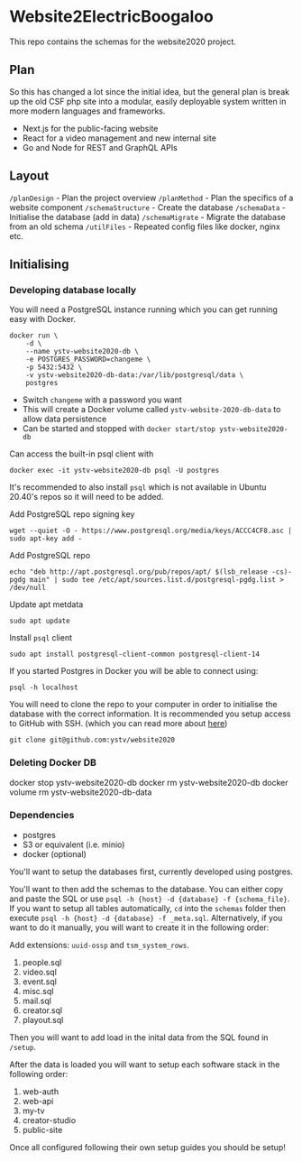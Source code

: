 # Website2ElectricBoogaloo

This repo contains the schemas for the website2020 project.

## Plan

So this has changed a lot since the initial idea, but the general plan is break up the old CSF php site into a modular, easily deployable system written in more modern languages and frameworks.

- Next.js for the public-facing website
- React for a video management and new internal site
- Go and Node for REST and GraphQL APIs

## Layout

`/planDesign` - Plan the project overview
`/planMethod` - Plan the specifics of a website component
`/schemaStructure` - Create the database
`/schemaData` - Initialise the database (add in data)
`/schemaMigrate` - Migrate the database from an old schema
`/utilFiles` - Repeated config files like docker, nginx etc.

## Initialising

### Developing database locally
You will need a PostgreSQL instance running which you can get running easy with Docker.
```
docker run \
    -d \
    --name ystv-website2020-db \
    -e POSTGRES_PASSWORD=changeme \
    -p 5432:5432 \
    -v ystv-website2020-db-data:/var/lib/postgresql/data \
    postgres
```
- Switch `changeme` with a password you want
- This will create a Docker volume called `ystv-website-2020-db-data` to allow data persistence
- Can be started and stopped with `docker start/stop ystv-website2020-db`

Can access the built-in psql client with
```
docker exec -it ystv-website2020-db psql -U postgres
```

It's recommended to also install `psql` which is not available in Ubuntu 20.40's repos so it will need to be added.

Add PostgreSQL repo signing key
```
wget --quiet -O - https://www.postgresql.org/media/keys/ACCC4CF8.asc | sudo apt-key add -
```

Add PostgreSQL repo
```
echo "deb http://apt.postgresql.org/pub/repos/apt/ $(lsb_release -cs)-pgdg main" | sudo tee /etc/apt/sources.list.d/postgresql-pgdg.list > /dev/null
```

Update apt metdata
```
sudo apt update
```

Install `psql` client
```
sudo apt install postgresql-client-common postgresql-client-14
```

If you started Postgres in Docker you will be able to connect using:
```
psql -h localhost
```

You will need to clone the repo to your computer in order to initialise the database with the correct information. It is recommended you setup access to GitHub with SSH. (which you can read more about [here](https://docs.github.com/en/authentication/connecting-to-github-with-ssh))
```
git clone git@github.com:ystv/website2020
```
### Deleting Docker DB
docker stop ystv-website2020-db
docker rm ystv-website2020-db
docker volume rm ystv-website2020-db-data

### Dependencies

- postgres
- S3 or equivalent (i.e. minio)
- docker (optional)

You'll want to setup the databases first, currently developed using postgres.

You'll want to then add the schemas to the database. You can either copy and paste the SQL or use `psql -h {host} -d {database} -f {schema_file}`. If you want to setup all tables automatically, `cd` into the `schemas` folder then execute `psql -h {host} -d {database} -f _meta.sql`. Alternatively, if you want to do it manually, you will want to create it in the following order:

Add extensions: `uuid-ossp` and `tsm_system_rows`.

1. people.sql
2. video.sql
3. event.sql
4. misc.sql
5. mail.sql
6. creator.sql
7. playout.sql

Then you will want to add load in the inital data from the SQL found in `/setup`.

After the data is loaded you will want to setup each software stack in the following order:

1. web-auth
2. web-api
3. my-tv
4. creator-studio
5. public-site

Once all configured following their own setup guides you should be setup!

